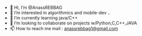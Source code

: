 - 👋 Hi, I’m @AnassREBBAG
- 👀 I’m interested in algorithmics and mobile-dev ..
- 🌱 I’m currently learning java/C++
- 💞️ I’m looking to collaborate on projects w/Python,C,C++,JAVA
- 📫 How to reach me mail : anassrebbag1@gmail.com
                           

<!---
AnassREBBAG/AnassREBBAG is a ✨ special ✨ repository because its `README.md` (this file) appears on your GitHub profile.
You can click the Preview link to take a look at your changes.
--->
